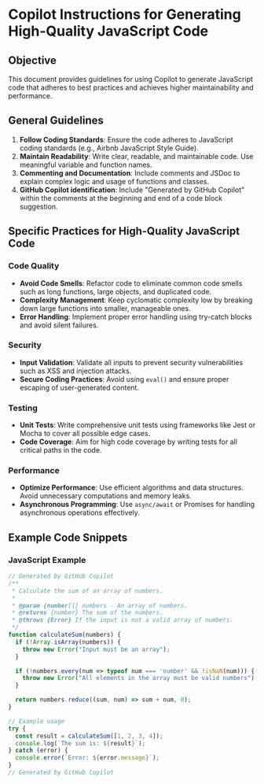 # Copilot Instructions for Generating High-Quality JavaScript Code

## Objective
This document provides guidelines for using Copilot to generate JavaScript code that adheres to best practices and achieves higher maintainability and performance.

## General Guidelines
1. **Follow Coding Standards**: Ensure the code adheres to JavaScript coding standards (e.g., Airbnb JavaScript Style Guide).
2. **Maintain Readability**: Write clear, readable, and maintainable code. Use meaningful variable and function names.
3. **Commenting and Documentation**: Include comments and JSDoc to explain complex logic and usage of functions and classes.
4. **GitHub Copilot identification**: Include "Generated by GitHub Copilot" within the comments at the beginning and end of a code block suggestion.

## Specific Practices for High-Quality JavaScript Code

### Code Quality
- **Avoid Code Smells**: Refactor code to eliminate common code smells such as long functions, large objects, and duplicated code.
- **Complexity Management**: Keep cyclomatic complexity low by breaking down large functions into smaller, manageable ones.
- **Error Handling**: Implement proper error handling using try-catch blocks and avoid silent failures.

### Security
- **Input Validation**: Validate all inputs to prevent security vulnerabilities such as XSS and injection attacks.
- **Secure Coding Practices**: Avoid using `eval()` and ensure proper escaping of user-generated content.

### Testing
- **Unit Tests**: Write comprehensive unit tests using frameworks like Jest or Mocha to cover all possible edge cases.
- **Code Coverage**: Aim for high code coverage by writing tests for all critical paths in the code.

### Performance
- **Optimize Performance**: Use efficient algorithms and data structures. Avoid unnecessary computations and memory leaks.
- **Asynchronous Programming**: Use `async/await` or Promises for handling asynchronous operations effectively.

## Example Code Snippets

### JavaScript Example
```javascript
// Generated by GitHub Copilot
/**
 * Calculate the sum of an array of numbers.
 *
 * @param {number[]} numbers - An array of numbers.
 * @returns {number} The sum of the numbers.
 * @throws {Error} If the input is not a valid array of numbers.
 */
function calculateSum(numbers) {
  if (!Array.isArray(numbers)) {
    throw new Error("Input must be an array");
  }

  if (!numbers.every(num => typeof num === 'number' && !isNaN(num))) {
    throw new Error("All elements in the array must be valid numbers");
  }

  return numbers.reduce((sum, num) => sum + num, 0);
}

// Example usage
try {
  const result = calculateSum([1, 2, 3, 4]);
  console.log(`The sum is: ${result}`);
} catch (error) {
  console.error(`Error: ${error.message}`);
}
// Generated by GitHub Copilot
